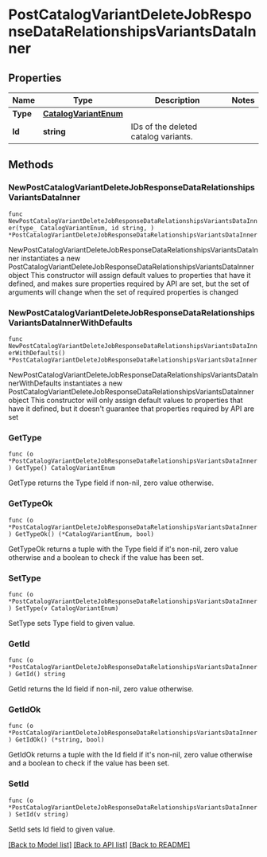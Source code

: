 # PostCatalogVariantDeleteJobResponseDataRelationshipsVariantsDataInner

## Properties

Name | Type | Description | Notes
------------ | ------------- | ------------- | -------------
**Type** | [**CatalogVariantEnum**](CatalogVariantEnum.md) |  | 
**Id** | **string** | IDs of the deleted catalog variants. | 

## Methods

### NewPostCatalogVariantDeleteJobResponseDataRelationshipsVariantsDataInner

`func NewPostCatalogVariantDeleteJobResponseDataRelationshipsVariantsDataInner(type_ CatalogVariantEnum, id string, ) *PostCatalogVariantDeleteJobResponseDataRelationshipsVariantsDataInner`

NewPostCatalogVariantDeleteJobResponseDataRelationshipsVariantsDataInner instantiates a new PostCatalogVariantDeleteJobResponseDataRelationshipsVariantsDataInner object
This constructor will assign default values to properties that have it defined,
and makes sure properties required by API are set, but the set of arguments
will change when the set of required properties is changed

### NewPostCatalogVariantDeleteJobResponseDataRelationshipsVariantsDataInnerWithDefaults

`func NewPostCatalogVariantDeleteJobResponseDataRelationshipsVariantsDataInnerWithDefaults() *PostCatalogVariantDeleteJobResponseDataRelationshipsVariantsDataInner`

NewPostCatalogVariantDeleteJobResponseDataRelationshipsVariantsDataInnerWithDefaults instantiates a new PostCatalogVariantDeleteJobResponseDataRelationshipsVariantsDataInner object
This constructor will only assign default values to properties that have it defined,
but it doesn't guarantee that properties required by API are set

### GetType

`func (o *PostCatalogVariantDeleteJobResponseDataRelationshipsVariantsDataInner) GetType() CatalogVariantEnum`

GetType returns the Type field if non-nil, zero value otherwise.

### GetTypeOk

`func (o *PostCatalogVariantDeleteJobResponseDataRelationshipsVariantsDataInner) GetTypeOk() (*CatalogVariantEnum, bool)`

GetTypeOk returns a tuple with the Type field if it's non-nil, zero value otherwise
and a boolean to check if the value has been set.

### SetType

`func (o *PostCatalogVariantDeleteJobResponseDataRelationshipsVariantsDataInner) SetType(v CatalogVariantEnum)`

SetType sets Type field to given value.


### GetId

`func (o *PostCatalogVariantDeleteJobResponseDataRelationshipsVariantsDataInner) GetId() string`

GetId returns the Id field if non-nil, zero value otherwise.

### GetIdOk

`func (o *PostCatalogVariantDeleteJobResponseDataRelationshipsVariantsDataInner) GetIdOk() (*string, bool)`

GetIdOk returns a tuple with the Id field if it's non-nil, zero value otherwise
and a boolean to check if the value has been set.

### SetId

`func (o *PostCatalogVariantDeleteJobResponseDataRelationshipsVariantsDataInner) SetId(v string)`

SetId sets Id field to given value.



[[Back to Model list]](../README.md#documentation-for-models) [[Back to API list]](../README.md#documentation-for-api-endpoints) [[Back to README]](../README.md)


